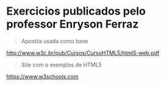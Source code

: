 # Exercicios publicados pelo professor Enryson Ferraz

> Apostila usada como base

http://www.w3c.br/pub/Cursos/CursoHTML5/html5-web.pdf

> Site com o exemplos de HTML5

https://www.w3schools.com
